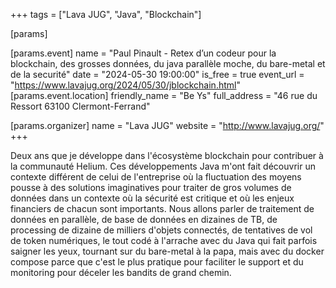 +++
tags = ["Lava JUG", "Java", "Blockchain"]

[params]

[params.event]
name = "Paul Pinault - Retex d’un codeur pour la blockchain, des grosses données, du java parallèle moche, du bare-metal et de la securité"
date = "2024-05-30 19:00:00"
is_free = true
event_url = "https://www.lavajug.org/2024/05/30/jblockchain.html"
[params.event.location]
friendly_name = "Be Ys"
full_address = "46 rue du Ressort 63100 Clermont-Ferrand"

[params.organizer]
name = "Lava JUG"
website = "http://www.lavajug.org/"
+++

Deux ans que je développe dans l'écosystème blockchain pour contribuer à la communauté Helium. Ces développements Java m'ont fait découvrir un contexte différent de celui de l'entreprise où la fluctuation des moyens pousse à des solutions imaginatives pour traiter de gros volumes de données dans un contexte où la sécurité est critique et où les enjeux financiers de chacun sont importants. Nous allons parler de traitement de données en parallèle, de base de données en dizaines de TB, de processing de dizaine de milliers d'objets connectés, de tentatives de vol de token numériques, le tout codé à l'arrache avec du Java qui fait parfois saigner les yeux, tournant sur du bare-metal à la papa, mais avec du docker compose parce que c'est le plus pratique pour faciliter le support et du monitoring pour déceler les bandits de grand chemin.
